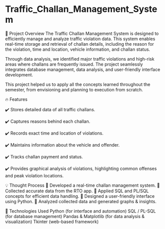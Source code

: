 # Traffic_Challan_Management_System
📌 Project Overview
The Traffic Challan Management System is designed to efficiently manage and analyze traffic violation data. This system enables real-time storage and retrieval of challan details, including the reason for the violation, time and location, vehicle information, and challan status.

Through data analysis, we identified major traffic violations and high-risk areas where challans are frequently issued. The project seamlessly integrates database management, data analysis, and user-friendly interface development.

This project helped us to apply all the concepts learned throughout the semester, from envisioning and planning to execution from scratch.

🔥 Features

✔️ Stores detailed data of all traffic challans.

✔️ Captures reasons behind each challan.

✔️ Records exact time and location of violations.

✔️ Maintains information about the vehicle and offender.

✔️ Tracks challan payment and status.

✔️ Provides graphical analysis of violations, highlighting common offenses and peak violation locations.

💡 Thought Process
🔹 Developed a real-time challan management system.
🔹 Collected accurate data from the RTO app.
🔹 Applied SQL and PL/SQL concepts for efficient data handling.
🔹 Designed a user-friendly interface using Python.
🔹 Analyzed collected data and generated graphs & insights.

🚀 Technologies Used
Python (for interface and automation)
SQL / PL-SQL (for database management)
Pandas & Matplotlib (for data analysis & visualization)
Tkinter (web-based framework)
